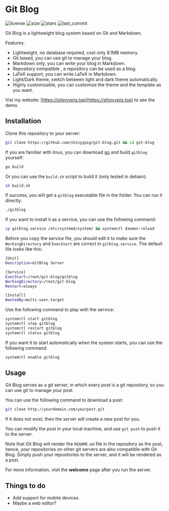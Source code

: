 # Git Blog

![license](https://img.shields.io/github/license/shinyypig/git-blog)
![size](https://img.shields.io/github/repo-size/shinyypig/git-blog)
![stars](https://img.shields.io/github/stars/shinyypig/git-blog)
![last_commit](https://img.shields.io/github/last-commit/shinyypig/git-blog)

Git Blog is a lightweight blog system based on Git and Markdown.

Features:

-   Lightweight, no database required, cost only 8.1MB memory.
-   Git based, you can use git to manage your blog.
-   Markdown only, you can write your blog in Markdown.
-   Repository compatible , a repository can be used as a blog.
-   LaTeX support, you can write LaTeX in Markdown.
-   Light/Dark theme, switch between light and dark theme automatically.
-   Highly customizable, you can customize the theme and the template as you want.

Vist my website: [https://shinyypig.top](https://shinyypig.top) to see the demo.

## Installation

Clone this repository to your server:

```bash
git clone https://github.com/shinyypig/git-blog.git && cd git-blog
```

If you are familiar with linux, you can download [go](https://go.dev/doc/install) and build `gitblog` yourself:

```bash
go build
```

Or you can use the `build.sh` script to build it (only tested in debain):

```bash
sh build.sh
```

If success, you will get a `gitblog` executable file in the folder. You can run it directly:

```bash
./gitblog
```

If you want to install it as a service, you can use the following command:

```bash
cp gitblog.service /etc/systemd/system/ && systemctl daemon-reload
```

Before you copy the service file, you should edit it to make sure the `WorkingDirectory` and `ExecStart` are correct in `gitblog.service`. The default file looks like this:

```bash
[Unit]
Description=GitBlog Server

[Service]
ExecStart=/root/git-blog/gitblog
WorkingDirectory=/root/git-blog
Restart=always

[Install]
WantedBy=multi-user.target
```

Use the following command to play with the service:

```bash
systemctl start gitblog
systemctl stop gitblog
systemctl restart gitblog
systemctl status gitblog
```

If you want it to start automatically when the system starts, you can use the following command:

```bash
systemctl enable gitblog
```

## Usage

Git Blog serves as a git server, in which every post is a git repository, so you can use git to manage your post.

You can use the following command to download a post:

```bash
git clone http://yourdomain.com/yourpost.git
```

If it does not exist, then the server will create a new post for you.

You can modify the post in your local machine, and use `git push` to push it to the server.

Note that Git Blog will render the `README.md` file in the repository as the post, hence, your repositories on other git servers are also compatible with Git Blog. Simply push your repositories to the server, and it will be rendered as a post.

For more information, visit the **welcome** page after you run the server.

## Things to do

-   Add support for mobile devices.
-   Maybe a web editor?
